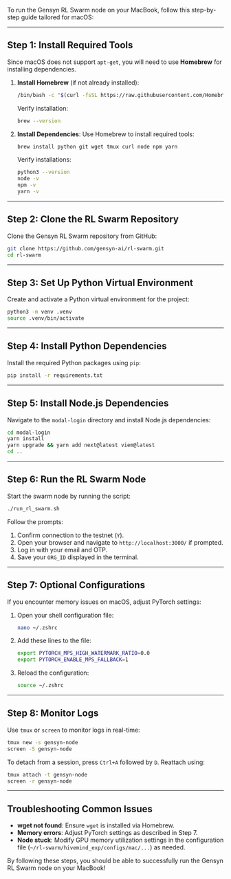 To run the Gensyn RL Swarm node on your MacBook, follow this step-by-step guide tailored for macOS:

---

## **Step 1: Install Required Tools**
Since macOS does not support `apt-get`, you will need to use **Homebrew** for installing dependencies.

1. **Install Homebrew** (if not already installed):
   ```bash
   /bin/bash -c "$(curl -fsSL https://raw.githubusercontent.com/Homebrew/install/HEAD/install.sh)"
   ```
   Verify installation:
   ```bash
   brew --version
   ```

2. **Install Dependencies**:
   Use Homebrew to install required tools:
   ```bash
   brew install python git wget tmux curl node npm yarn
   ```
   Verify installations:
   ```bash
   python3 --version
   node -v
   npm -v
   yarn -v
   ```

---

## **Step 2: Clone the RL Swarm Repository**
Clone the Gensyn RL Swarm repository from GitHub:
```bash
git clone https://github.com/gensyn-ai/rl-swarm.git
cd rl-swarm
```

---

## **Step 3: Set Up Python Virtual Environment**
Create and activate a Python virtual environment for the project:
```bash
python3 -m venv .venv
source .venv/bin/activate
```

---

## **Step 4: Install Python Dependencies**
Install the required Python packages using `pip`:
```bash
pip install -r requirements.txt
```

---

## **Step 5: Install Node.js Dependencies**
Navigate to the `modal-login` directory and install Node.js dependencies:
```bash
cd modal-login
yarn install
yarn upgrade && yarn add next@latest viem@latest
cd ..
```

---

## **Step 6: Run the RL Swarm Node**
Start the swarm node by running the script:
```bash
./run_rl_swarm.sh
```
Follow the prompts:
1. Confirm connection to the testnet (`Y`).
2. Open your browser and navigate to `http://localhost:3000/` if prompted.
3. Log in with your email and OTP.
4. Save your `ORG_ID` displayed in the terminal.

---

## **Step 7: Optional Configurations**
If you encounter memory issues on macOS, adjust PyTorch settings:

1. Open your shell configuration file:
   ```bash
   nano ~/.zshrc
   ```
2. Add these lines to the file:
   ```bash
   export PYTORCH_MPS_HIGH_WATERMARK_RATIO=0.0
   export PYTORCH_ENABLE_MPS_FALLBACK=1
   ```
3. Reload the configuration:
   ```bash
   source ~/.zshrc
   ```

---

## **Step 8: Monitor Logs**
Use `tmux` or `screen` to monitor logs in real-time:
```bash
tmux new -s gensyn-node
screen -S gensyn-node
```
To detach from a session, press `Ctrl+A` followed by `D`. Reattach using:
```bash
tmux attach -t gensyn-node
screen -r gensyn-node
```

---

## **Troubleshooting Common Issues**
- **wget not found**: Ensure `wget` is installed via Homebrew.
- **Memory errors**: Adjust PyTorch settings as described in Step 7.
- **Node stuck**: Modify GPU memory utilization settings in the configuration file (`~/rl-swarm/hivemind_exp/configs/mac/...`) as needed.

By following these steps, you should be able to successfully run the Gensyn RL Swarm node on your MacBook!
